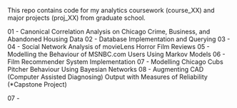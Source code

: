 This repo contains code for my analytics coursework (course_XX) and major projects (proj_XX) from graduate school.

01 - Canonical Correlation Analysis on Chicago Crime, Business, and Abandoned Housing Data
02 - Database Implementation and Querying
03 - 
04 - Social Network Analysis of movieLens Horror Film Reviews
05 - Modelling the Behaviour of MSNBC.com Users Using Markov Models
06 - Film Recommender System Implementation
07 - Modelling Chicago Cubs Pitcher Behaviour Using Bayesian Networks
08 - Augmenting CAD (Computer Assisted Diagnosing) Output with Measures of Reliability (*Capstone Project)

07 - 